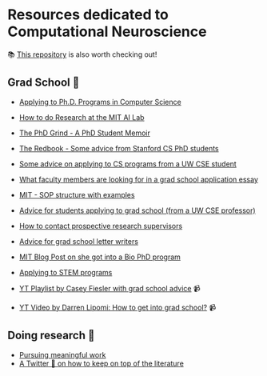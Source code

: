 # Resources dedicated to Computational Neuroscience
📚 [This repository](https://github.com/satpreetsingh/awesome-compneuro) is also worth checking out!

## Grad School 🏫
- [Applying to Ph.D. Programs in Computer Science](https://www.cs.cmu.edu/~harchol/gradschooltalk.pdf)
- [How to do Research at the MIT AI Lab](https://nn.cs.utexas.edu/advice/mit.ai-research.pdf)
- [The PhD Grind - A PhD Student Memoir](https://github.com/nguyen-td/resources-compneuro/blob/main/res/phd_grind.pdf)
- [The Redbook - Some advice from Stanford CS PhD students](https://github.com/nguyen-td/resources-compneuro/blob/main/res/theredbook.pdf)
- [Some advice on applying to CS programs from a UW CSE student](https://people.eecs.berkeley.edu/~justine/advice.pdf)
- [What faculty members are looking for in a grad school application essay](https://www.eecs.mit.edu/academics/graduate-programs/admission-process/what-faculty-members-are-looking-for-in-a-grad-school-application-essay/)
- [MIT - SOP structure with examples](https://mitcommlab.mit.edu/eecs/commkit/graduate-school-personal-statement/)
- [Advice for students applying to grad school (from a UW CSE professor)](https://homes.cs.washington.edu/~mernst/advice/apply-grad-school.html)
- [How to contact prospective research supervisors](https://uvasrg.github.io/prospective/)
- [Advice for grad school letter writers](https://cs.brown.edu/~sk/Memos/Grad-School-Recos/)
- [MIT Blog Post on she got into a Bio PhD program](https://mitadmissions.org/blogs/entry/applying-to-bio-phd/)
- [Applying to STEM programs](https://github.com/gwisk/gradguide)
  
- [YT Playlist by Casey Fiesler with grad school advice](https://www.youtube.com/watch?v=p4QiJNPSdWs&list=PLPA3GFqdHv_oL8gRg-44TmvMzjcFRMH4I&ab_channel=CaseyFiesler) :video_camera:
- [YT Video by Darren Lipomi: How to get into grad school?](https://www.youtube.com/watch?v=5KtmOlEIdTk&ab_channel=DarrenLipomi) 📹

## Doing research 🔬
- [Pursuing meaningful work](https://github.com/nguyen-td/resources-compneuro/blob/main/res/Pursuing%20Meaningful%20Work.pdf)
- [A Twitter 🧵 on how to keep on top of the literature](https://twitter.com/mertrory/status/1581348060302835713)



